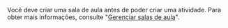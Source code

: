 Você deve criar uma sala de aula antes de poder criar uma atividade. Para obter mais informações, consulte "[Gerenciar salas de aula](/education/manage-coursework-with-github-classroom/manage-classrooms)".
